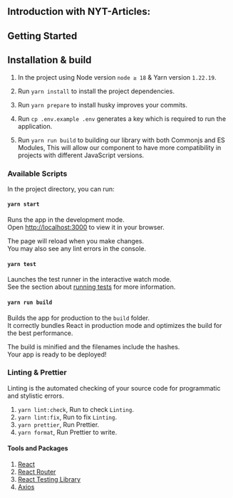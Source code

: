 ## Introduction with NYT-Articles:

## Getting Started

## Installation & build

1. In the project using Node version `node ≥ 18` & Yarn version `1.22.19`.

2. Run `yarn install` to install the project dependencies.

3. Run `yarn prepare` to install husky improves your commits.

4. Run `cp .env.example .env` generates a key which is required to run the application.

5. Run `yarn run build` to building our library with both Commonjs and ES Modules, This will allow our component to have more compatibility in projects with different JavaScript versions.

### Available Scripts

In the project directory, you can run:

#### `yarn start`

Runs the app in the development mode.\
Open [http://localhost:3000](http://localhost:3000) to view it in your browser.

The page will reload when you make changes.\
You may also see any lint errors in the console.

#### `yarn test`

Launches the test runner in the interactive watch mode.\
See the section about [running tests](https://facebook.github.io/create-react-app/docs/running-tests) for more information.

#### `yarn run build`

Builds the app for production to the `build` folder.\
It correctly bundles React in production mode and optimizes the build for the best performance.

The build is minified and the filenames include the hashes.\
Your app is ready to be deployed!

### Linting & Prettier

 Linting is the automated checking of your source code for programmatic and stylistic errors.

1. `yarn lint:check`, Run to check `Linting`.
2. `yarn lint:fix`, Run to fix `Linting`.
3. `yarn prettier`, Run Prettier.
4. `yarn format`, Run Prettier to write.

#### Tools and Packages

1. [React](https://react.dev/)
2. [React Router](https://reactrouter.com/en/main)
3. [React Testing Library](https://testing-library.com/docs/react-testing-library/intro/)
4. [Axios](https://axios-http.com/docs/intro)
